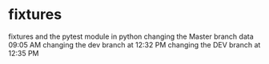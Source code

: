 # fixtures
fixtures and the pytest module in python
changing the Master branch data 09:05 AM
changing the dev branch at 12:32 PM
changing the DEV branch at 12:35 PM

